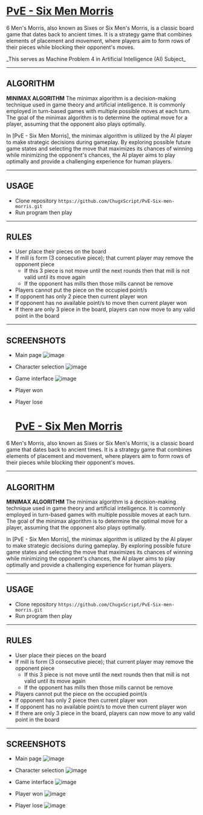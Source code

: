 # [PvE - Six Men Morris](https://github.com/ChugxScript/PvE-Six-men-morris)
<p>
  6 Men's Morris, also known as Sixes or Six Men's Morris, is a classic board game that dates back to ancient times. It is a strategy game that combines elements of placement and movement, where players aim to form rows of their pieces while blocking their opponent's moves.
</p>
<p>
  _This serves as Machine Problem 4 in Artificial Intelligence (AI) Subject_
</p>

------------------

## ALGORITHM
**MINIMAX ALGORITHM**
  The minimax algorithm is a decision-making technique used in game theory and artificial intelligence. It is commonly employed in turn-based games with multiple possible moves at each turn. The goal of the minimax algorithm is to determine the optimal move for a player, assuming that the opponent also plays optimally.

  In [PvE - Six Men Morris], the minimax algorithm is utilized by the AI player to make strategic decisions during gameplay. By exploring possible future game states and selecting the move that maximizes its chances of winning while minimizing the opponent's chances, the AI player aims to play optimally and provide a challenging experience for human players.

------------------

## USAGE
- Clone repository `https://github.com/ChugxScript/PvE-Six-men-morris.git`
- Run program then play

------------------

## RULES
- User place their pieces on the board
- If mill is form (3 consecutive piece); that current player may remove the opponent piece
  -  If this 3 piece is not move until the next rounds then that mill is not valid until its move again
  -  If the opponent has mills then those mills cannot be remove
-  Players cannot put the piece on the occupied point/s
-  If opponent has only 2 piece then current player won
-  If opponent has no available point/s to move then current player won
-  If there are only 3 piece in the board, players can now move to any valid point in the board

------------------

## SCREENSHOTS
- Main page
  ![image](https://github.com/ChugxScript/PvE-Six-men-morris/assets/101156843/a478d1f7-19f2-4f3c-959d-3dd9bbcc9fd6)

- Character selection
  ![image](https://github.com/ChugxScript/PvE-Six-men-morris/assets/101156843/d0e85959-478b-4e7c-bbc6-8588b6f353a7)

- Game interface
  ![image](https://github.com/ChugxScript/PvE-Six-men-morris/assets/101156843/32c2fd3a-f920-4b2a-9289-c707c67216d3)

- Player won
  
- Player lose
  # [PvE - Six Men Morris](https://github.com/ChugxScript/PvE-Six-men-morris)
<p>
  6 Men's Morris, also known as Sixes or Six Men's Morris, is a classic board game that dates back to ancient times. It is a strategy game that combines elements of placement and movement, where players aim to form rows of their pieces while blocking their opponent's moves.
</p>

------------------

## ALGORITHM
**MINIMAX ALGORITHM**
  The minimax algorithm is a decision-making technique used in game theory and artificial intelligence. It is commonly employed in turn-based games with multiple possible moves at each turn. The goal of the minimax algorithm is to determine the optimal move for a player, assuming that the opponent also plays optimally.

  In [PvE - Six Men Morris], the minimax algorithm is utilized by the AI player to make strategic decisions during gameplay. By exploring possible future game states and selecting the move that maximizes its chances of winning while minimizing the opponent's chances, the AI player aims to play optimally and provide a challenging experience for human players.

------------------

## USAGE
- Clone repository `https://github.com/ChugxScript/PvE-Six-men-morris.git`
- Run program then play

------------------

## RULES
- User place their pieces on the board
- If mill is form (3 consecutive piece); that current player may remove the opponent piece
  -  If this 3 piece is not move until the next rounds then that mill is not valid until its move again
  -  If the opponent has mills then those mills cannot be remove
-  Players cannot put the piece on the occupied point/s
-  If opponent has only 2 piece then current player won
-  If opponent has no available point/s to move then current player won
-  If there are only 3 piece in the board, players can now move to any valid point in the board

------------------

## SCREENSHOTS
- Main page
  ![image](https://github.com/ChugxScript/PvE-Six-men-morris/assets/101156843/a478d1f7-19f2-4f3c-959d-3dd9bbcc9fd6)

- Character selection
  ![image](https://github.com/ChugxScript/PvE-Six-men-morris/assets/101156843/d0e85959-478b-4e7c-bbc6-8588b6f353a7)

- Game interface
  ![image](https://github.com/ChugxScript/PvE-Six-men-morris/assets/101156843/32c2fd3a-f920-4b2a-9289-c707c67216d3)

- Player won
  ![image](https://github.com/ChugxScript/PvE-Six-men-morris/assets/101156843/07367cda-6b85-49f4-8003-b4e6ad8901e7)

- Player lose
  ![image](https://github.com/ChugxScript/PvE-Six-men-morris/assets/101156843/e0f8806f-6c86-4da1-9305-42209b015f28)
